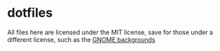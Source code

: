 # dotfiles

All files here are licensed under the MIT license, save for those under a different license, such as the [GNOME backgrounds](https://gitlab.gnome.org/GNOME/gnome-backgrounds/-/blob/main/COPYING)

